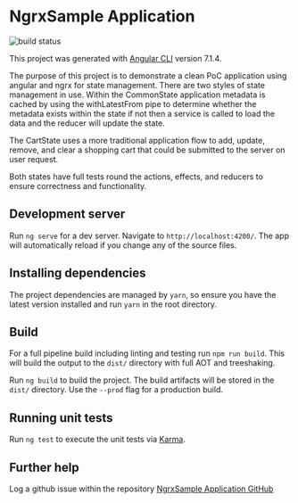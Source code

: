 # NgrxSample Application

![build status](https://app.buddy.works/bonejon/ngrx-sample/pipelines/pipeline/167408/badge.svg?token=9cf3211cabe7eb3705d6abef5ce7a219b747cf28416d68e7b9c8ad76ae079aab)

This project was generated with [Angular CLI](https://github.com/angular/angular-cli) version 7.1.4.

The purpose of this project is to demonstrate a clean PoC application using angular and ngrx for state management. 
There are two styles of state management in use. Within the CommonState application metadata is cached by using the
withLatestFrom pipe to determine whether the metadata exists within the state if not then a service is called to load
the data and the reducer will update the state.

The CartState uses a more traditional application flow to add, update, remove, and clear a shopping cart that could be submitted
to the server on user request. 

Both states have full tests round the actions, effects, and reducers to ensure correctness and functionality.


## Development server

Run `ng serve` for a dev server. Navigate to `http://localhost:4200/`. The app will automatically reload if you change any of the source files.

## Installing dependencies

The project dependencies are managed by `yarn`, so ensure you have the latest version installed and run `yarn` in the root directory.

## Build

For a full pipeline build including linting and testing run `npm run build`. This will build the output to the `dist/` directory with
full AOT and treeshaking.

Run `ng build` to build the project. The build artifacts will be stored in the `dist/` directory. Use the `--prod` flag for a production build.

## Running unit tests

Run `ng test` to execute the unit tests via [Karma](https://karma-runner.github.io).

## Further help

Log a github issue within the repository [NgrxSample Application GitHub](https://github.com/bonejon/ngrx-sample/issues)
